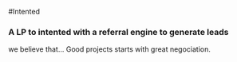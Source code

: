 #Intented

### A LP to intented with a referral engine to generate leads
we believe that... Good projects starts with great negociation.
